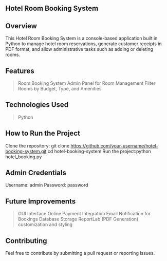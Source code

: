 ## Hotel Room Booking System ## 

## Overview
This Hotel Room Booking System is a console-based application built in Python to manage hotel room reservations, generate customer receipts in PDF format, and allow administrative tasks such as adding or deleting rooms.

## Features
> Room Booking System
> Admin Panel for Room Management
> Filter Rooms by Budget, Type, and Amenities

## Technologies Used
> Python

## How to Run the Project

Clone the repository: 
git clone https://github.com/your-username/hotel-booking-system.git
cd hotel-booking-system
Run the project:python hotel_booking.py

## Admin Credentials
Username: admin
Password: password

## Future Improvements

> GUI Interface
> Online Payment Integration
> Email Notification for Bookings
> Database Storage
> ReportLab (PDF Generation) customization and styling

 ## Contributing

Feel free to contribute by submitting a pull request or reporting issues.
